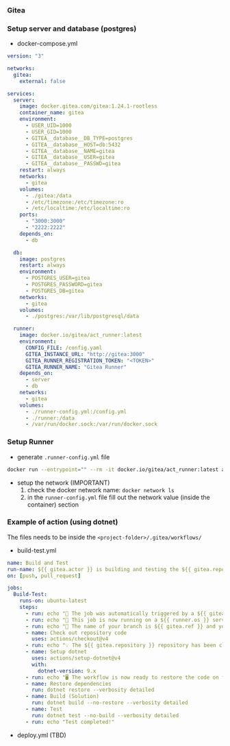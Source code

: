 ### Gitea

### Setup server and database (postgres)

- docker-compose.yml

```yml
version: "3"

networks:
  gitea:
    external: false

services:
  server:
    image: docker.gitea.com/gitea:1.24.1-rootless
    container_name: gitea
    environment:
      - USER_UID=1000
      - USER_GID=1000
      - GITEA__database__DB_TYPE=postgres
      - GITEA__database__HOST=db:5432
      - GITEA__database__NAME=gitea
      - GITEA__database__USER=gitea
      - GITEA__database__PASSWD=gitea
    restart: always
    networks:
      - gitea
    volumes:
      - ./gitea:/data
      - /etc/timezone:/etc/timezone:ro
      - /etc/localtime:/etc/localtime:ro
    ports:
      - "3000:3000"
      - "2222:2222"
    depends_on:
      - db

  db:
    image: postgres
    restart: always
    environment:
      - POSTGRES_USER=gitea
      - POSTGRES_PASSWORD=gitea
      - POSTGRES_DB=gitea
    networks:
      - gitea
    volumes:
      - ./postgres:/var/lib/postgresql/data

  runner:
    image: docker.io/gitea/act_runner:latest
    environment:
      CONFIG_FILE: /config.yaml
      GITEA_INSTANCE_URL: "http://gitea:3000"
      GITEA_RUNNER_REGISTRATION_TOKEN: "<TOKEN>"
      GITEA_RUNNER_NAME: "Gitea Runner"
    depends_on:
      - server
      - db
    networks:
      - gitea
    volumes:
      - ./runner-config.yml:/config.yml
      - ./runner:/data
      - /var/run/docker.sock:/var/run/docker.sock

```

### Setup Runner

- generate ```.runner-config.yml``` file

```bash
docker run --entrypoint="" --rm -it docker.io/gitea/act_runner:latest act_runner generate-config > runner-config.yml
```

- setup the network (IMPORTANT)
  1. check the docker network name: ```docker network ls```
  2. in the ```runner-config.yml``` file fill out the network value (inside the container) section

### Example of action (using dotnet)

The files needs to be inside the ```<project-folder>/.gitea/workflows/```

- build-test.yml

```yml
name: Build and Test
run-name: ${{ gitea.actor }} is building and testing the ${{ gitea.repository }}
on: [push, pull_request]

jobs:
  Build-Test:
    runs-on: ubuntu-latest
    steps:
      - run: echo "🎉 The job was automatically triggered by a ${{ gitea.event_name }} event."
      - run: echo "🐧 This job is now running on a ${{ runner.os }} server hosted by Gitea!"
      - run: echo "🔎 The name of your branch is ${{ gitea.ref }} and your repository is ${{ gitea.repository }}"
      - name: Check out repository code
        uses: actions/checkout@v4
      - run: echo "💡 The ${{ gitea.repository }} repository has been cloned to the runner."
      - name: Setup dotnet
        uses: actions/setup-dotnet@v4
        with:
          dotnet-version: 9.x
      - run: echo "🖥️ The workflow is now ready to restore the code on the runner."
      - name: Restore dependencies
        run: dotnet restore --verbosity detailed
      - name: Build (Solution)
        run: dotnet build --no-restore --verbosity detailed
      - name: Test
        run: dotnet test --no-build --verbosity detailed
      - run: echo "Test completed!"

```

- deploy.yml (TBD)
